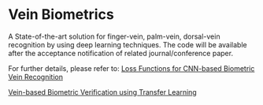 # Vein Biometrics
A State-of-the-art solution for finger-vein, palm-vein, dorsal-vein recognition by using deep learning techniques. The code will be available after the acceptance notification of related journal/conference paper.  

For further details, please refer to:
[Loss Functions for CNN-based
Biometric Vein Recognition](https://www.eurasip.org/Proceedings/Eusipco/Eusipco2020/pdfs/0000750.pdf)

[Vein-based Biometric Verification
using Transfer Learning](https://ieeexplore.ieee.org/stamp/stamp.jsp?arnumber=9163491&casa_token=yfQPI-vgF7YAAAAA:mzdotOojyShsejhbiaib1cJZ91UvuiShLViQNzdH2Tc_1KIt22kz1I05a56XbEjbu7zVtigx&tag=1)


